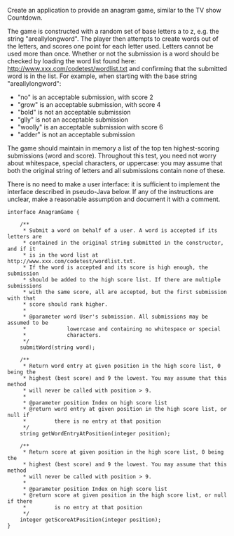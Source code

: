 Create an application to provide an anagram game, similar to the TV show Countdown.

The game is constructed with a random set of base letters a to z, e.g. the string "areallylongword". The player then attempts to create words out of the letters, and scores one point for each letter used. Letters cannot be used more than once. Whether or not the submission is a word should be checked by loading the word list found here: http://www.xxx.com/codetest/wordlist.txt and confirming that the submitted word is in the list. For example, when starting with the base string "areallylongword": 

- "no" is an acceptable submission, with score 2
- "grow" is an acceptable submission, with score 4
- "bold" is not an acceptable submission
- "glly" is not an acceptable submission
- "woolly" is an acceptable submission with score 6
- "adder" is not an acceptable submission

The game should maintain in memory a list of the top ten highest-scoring submissions (word and score). Throughout this test, you need not worry about whitespace, special characters, or uppercase: you may assume that both the original string of letters and all submissions contain none of these.

There is no need to make a user interface: it is sufficient to implement the interface described in pseudo-Java below. If any of the instructions are unclear, make a reasonable assumption and document it with a comment.


    interface AnagramGame {

        /**
         * Submit a word on behalf of a user. A word is accepted if its letters are
         * contained in the original string submitted in the constructor, and if it
         * is in the word list at http://www.xxx.com/codetest/wordlist.txt.
         * If the word is accepted and its score is high enough, the submission
         * should be added to the high score list. If there are multiple submissions
         * with the same score, all are accepted, but the first submission with that
         * score should rank higher.
         *
         * @parameter word User's submission. All submissions may be assumed to be
         *             lowercase and containing no whitespace or special
         *             characters.
         */
        submitWord(string word);

        /**
         * Return word entry at given position in the high score list, 0 being the
         * highest (best score) and 9 the lowest. You may assume that this method
         * will never be called with position > 9.
         *
         * @parameter position Index on high score list
         * @return word entry at given position in the high score list, or null if
         *         there is no entry at that position
         */
        string getWordEntryAtPosition(integer position);

        /**
         * Return score at given position in the high score list, 0 being the
         * highest (best score) and 9 the lowest. You may assume that this method
         * will never be called with position > 9.
         *
         * @parameter position Index on high score list
         * @return score at given position in the high score list, or null if there
         *         is no entry at that position
         */
        integer getScoreAtPosition(integer position);
    }
